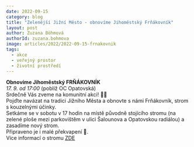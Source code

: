 ```yaml
---
date: 2022-09-15
category: blog
title: "Zelenější Jižní Město - obnovíme Jihoměstský Frňákovník"
layout: post
author: Zuzana Böhmová
authorId: zuzana.bohmova
image: articles/2022/2022-09-15-frnakovnik
tags: 
  - akce
  - veřejný prostor
  - životní prostředí
---
```

**Obnovíme Jihoměstský FRŇÁKOVNÍK**<br>
*17. 9. od 17:00* (poblíž OC Opatovská)<br>
Srdečně Vás zveme na komunitní akci! 🤝🏼<br>
Pojďte navázat na tradici Jižního Města a obnovte s námi Frňákovník, strom s kouzelnými účinky. <br>
Setkáme se v sobotu v 17 hodin na místě původně stojícího stromu (na zelené ploše mezi parkovištěm v ulici Šalounova a Opatovskou radiálou) a zasadíme nový strom.<br>
Připraveno je i malé překvapení 🎁.<br>
Více informací o stromu [ZDE](https://necyklopedie.org/wiki/Fr%C5%88%C3%A1kovn%C3%ADk_smrteln%C3%BD)


